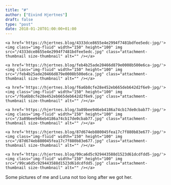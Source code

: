 ```yaml
---
title: "#"
author: ["Eivind Hjertnes"]
draft: false
type: "post"
date: 2018-01-28T01:00:00+01:00
---
```


<a id="org6957320"></a>

<div class="HTML">
  <div></div>

<figure class="gallery-item">

</div>

```text
<a href='https://hjertnes.blog/4333dce8655e4e2994f7481bdfee5edc-jpg/'><img class="img-fluid" width="150" height="100" img src="/4333dce8655e4e2994f7481bdfee5edc.jpg" class="attachment-thumbnail size-thumbnail" alt="" /></a>
```

<div class="HTML">
  <div></div>

</figure>

</div>

<div class="HTML">
  <div></div>

<figure class="gallery-item">

</div>

```text
<a href='https://hjertnes.blog/feb4b25ade20466d879e0008b500e6ca-jpg/'><img class="img-fluid" width="150" height="100" img src="/feb4b25ade20466d879e0008b500e6ca.jpg" class="attachment-thumbnail size-thumbnail" alt="" /></a>
```

<div class="HTML">
  <div></div>

</figure>

</div>

<div class="HTML">
  <div></div>

<figure class="gallery-item">

</div>

```text
<a href='https://hjertnes.blog/f6a6b8cfe28e452eb665deb642d2f6e9-jpg/'><img class="img-fluid" width="150" height="100" img src="/f6a6b8cfe28e452eb665deb642d2f6e9.jpg" class="attachment-thumbnail size-thumbnail" alt="" /></a>
```

<div class="HTML">
  <div></div>

</figure>

</div>

<div class="HTML">
  <div></div>

<figure class="gallery-item">

</div>

```text
<a href='https://hjertnes.blog/3a89bee946eb4186a74cb17de0cbab77-jpg/'><img class="img-fluid" width="150" height="100" img src="/3a89bee946eb4186a74cb17de0cbab77.jpg" class="attachment-thumbnail size-thumbnail" alt="" /></a>
```

<div class="HTML">
  <div></div>

</figure>

</div>

<div class="HTML">
  <div></div>

<figure class="gallery-item">

</div>

```text
<a href='https://hjertnes.blog/87d674eb880045fea17c7f880b83e677-jpg/'><img class="img-fluid" width="150" height="100" img src="/87d674eb880045fea17c7f880b83e677.jpg" class="attachment-thumbnail size-thumbnail" alt="" /></a>
```

<div class="HTML">
  <div></div>

</figure>

</div>

<div class="HTML">
  <div></div>

<figure class="gallery-item">

</div>

```text
<a href='https://hjertnes.blog/99ca6d5c929443588d1523d61dcdfdd5-jpg/'><img class="img-fluid" width="150" height="100" img src="/99ca6d5c929443588d1523d61dcdfdd5.jpg" class="attachment-thumbnail size-thumbnail" alt="" /></a>
```

<div class="HTML">
  <div></div>

</figure>

</div>

Some pictures of me and Luna not too long after we got her.
